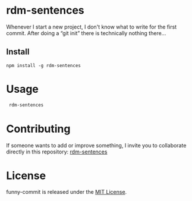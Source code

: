 # rdm-sentences

Whenever I start a new project, I don't know what to write for the first commit. After doing a “git init” there is technically nothing there...

## Install

```npm
npm install -g rdm-sentences
```

# Usage

```bash
 rdm-sentences
```

# Contributing

If someone wants to add or improve something, I invite you to collaborate directly in this repository: [rdm-sentences](https://github.com/erlynascarate/rdm-sentences)

# License

funny-commit is released under the [MIT License](https://opensource.org/licenses/MIT).
